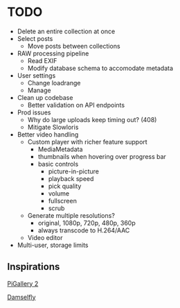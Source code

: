 # TODO

* Delete an entire collection at once
* Select posts
    * Move posts between collections
* RAW processing pipeline
    * Read EXIF
    * Modify database schema to accomodate metadata
* User settings
    * Change loadrange
    * Manage 
* Clean up codebase
    * Better validation on API endpoints
* Prod issues
    * Why do large uploads keep timing out? (408)
    * Mitigate Slowloris
* Better video handling
    * Custom player with richer feature support
        * MediaMetadata
        * thumbnails when hovering over progress bar
        * basic controls
            * picture-in-picture
            * playback speed
            * pick quality
            * volume
            * fullscreen
            * scrub
    * Generate multiple resolutions?
        * original, 1080p, 720p, 480p, 360p
        * always transcode to H.264/AAC
    * Video editor
* Multi-user, storage limits 

## Inspirations

[PiGallery 2](https://bpatrik.github.io/pigallery2/)

[Damselfly](https://damselfly.info/)